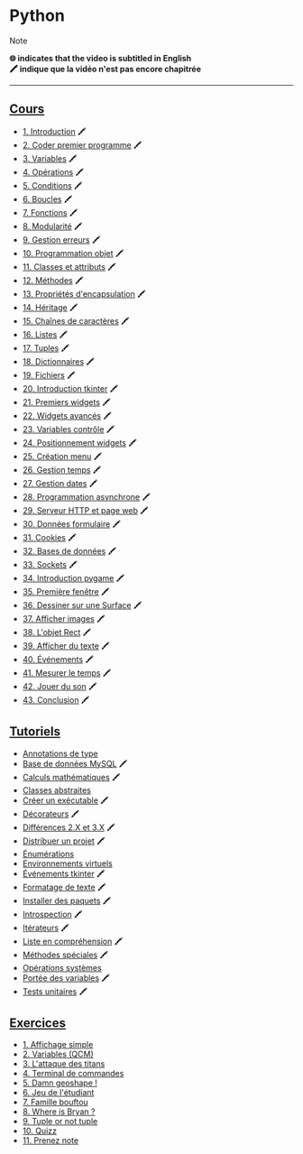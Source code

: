 # Python

> [!NOTE]
> **🌐 indicates that the video is subtitled in English**<br>
> **🖍 indique que la vidéo n'est pas encore chapitrée**

---

## [Cours](https://www.youtube.com/playlist?list=PLrSOXFDHBtfHg8fWBd7sKPxEmahwyVBkC)

+ [1. Introduction](https://www.youtube.com/watch?v=HWxBtxPBCAc) 🖍
+ [2. Coder premier programme](https://www.youtube.com/watch?v=S1SDhbJwfdk) 🖍
+ [3. Variables](https://www.youtube.com/watch?v=nbecRjzVzNg) 🖍
+ [4. Opérations](https://www.youtube.com/watch?v=w-r8SpjhmPQ) 🖍
+ [5. Conditions](https://www.youtube.com/watch?v=T_AsJ0nIeh0) 🖍
+ [6. Boucles](https://www.youtube.com/watch?v=excGUISppC4) 🖍
+ [7. Fonctions](https://www.youtube.com/watch?v=7aOeZ0cYc_Y) 🖍
+ [8. Modularité](https://www.youtube.com/watch?v=A2aD4eQP0qU) 🖍
+ [9. Gestion erreurs](https://www.youtube.com/watch?v=1IqnpaQy8LM) 🖍
+ [10. Programmation objet](https://www.youtube.com/watch?v=s2pnrMKpEp0) 🖍
+ [11. Classes et attributs](https://www.youtube.com/watch?v=91dPooHyNIo) 🖍
+ [12. Méthodes](https://www.youtube.com/watch?v=B-OlnwpVBN4) 🖍
+ [13. Propriétés d'encapsulation](https://www.youtube.com/watch?v=Fs6XsN6masA) 🖍
+ [14. Héritage](https://www.youtube.com/watch?v=jS-S0hbUoQo) 🖍
+ [15. Chaînes de caractères](https://www.youtube.com/watch?v=9oibVKWzXOM) 🖍
+ [16. Listes](https://www.youtube.com/watch?v=AFRdL2hge0o) 🖍
+ [17. Tuples](https://www.youtube.com/watch?v=n54Q-IccZEs) 🖍
+ [18. Dictionnaires](https://www.youtube.com/watch?v=BYDJRsE-N5Y) 🖍
+ [19. Fichiers](https://www.youtube.com/watch?v=gVOYPwjd_8c) 🖍
+ [20. Introduction tkinter](https://www.youtube.com/watch?v=H0BFsl2_St4) 🖍
+ [21. Premiers widgets](https://www.youtube.com/watch?v=JdSqSKrPhSw) 🖍
+ [22. Widgets avancés](https://www.youtube.com/watch?v=hfWE9dT6fgU) 🖍
+ [23. Variables contrôle](https://www.youtube.com/watch?v=lUDF9bureH4) 🖍
+ [24. Positionnement widgets](https://www.youtube.com/watch?v=YGeRTVaBPoc) 🖍
+ [25. Création menu](https://www.youtube.com/watch?v=jGnGnro2vsk) 🖍
+ [26. Gestion temps](https://www.youtube.com/watch?v=C0LmHQkJUs4) 🖍
+ [27. Gestion dates](https://www.youtube.com/watch?v=SXgyLoGA_mY) 🖍
+ [28. Programmation asynchrone](https://www.youtube.com/watch?v=vdjZvxAI5d4) 🖍
+ [29. Serveur HTTP et page web](https://www.youtube.com/watch?v=5PZ03AO-bmA) 🖍
+ [30. Données formulaire](https://www.youtube.com/watch?v=FBW4HTd8ilA) 🖍
+ [31. Cookies](https://www.youtube.com/watch?v=NL5AwnU3akE) 🖍
+ [32. Bases de données](https://www.youtube.com/watch?v=K0zF1GiPrxY) 🖍
+ [33. Sockets](https://www.youtube.com/watch?v=5FqzL9LJkXA) 🖍
+ [34. Introduction pygame](https://www.youtube.com/watch?v=gx4yVcJqBaI) 🖍
+ [35. Première fenêtre](https://www.youtube.com/watch?v=LrcMOeUN1qI) 🖍
+ [36. Dessiner sur une Surface](https://www.youtube.com/watch?v=Bj-SWrrUtS0) 🖍
+ [37. Afficher images](https://www.youtube.com/watch?v=55gDorNewiQ) 🖍
+ [38. L'objet Rect](https://www.youtube.com/watch?v=fHL12YbCY-k) 🖍
+ [39. Afficher du texte](https://www.youtube.com/watch?v=TNiKkU-VJzc) 🖍
+ [40. Événements](https://www.youtube.com/watch?v=Vic8v4MtBNM) 🖍
+ [41. Mesurer le temps](https://www.youtube.com/watch?v=04Unwn9stCM) 🖍
+ [42. Jouer du son](https://www.youtube.com/watch?v=qq8W5tMYb4w) 🖍
+ [43. Conclusion](https://www.youtube.com/watch?v=Miw3Y131nsw) 🖍

## [Tutoriels](https://www.youtube.com/playlist?list=PLrSOXFDHBtfFMB2Qeuej6efzZRvjRdXo8)

+ [Annotations de type](https://www.youtube.com/watch?v=a5HGF_ELI1E)
+ [Base de données MySQL](https://www.youtube.com/watch?v=2R-BveCE-so) 🖍
+ [Calculs mathématiques](https://www.youtube.com/watch?v=uwLhuFd7ruA) 🖍
+ [Classes abstraites](https://www.youtube.com/watch?v=zY4WnyEV_Ao)
+ [Créer un exécutable](https://www.youtube.com/watch?v=Jji2ik_AQOg) 🖍
+ [Décorateurs](https://www.youtube.com/watch?v=LiBsVCXAgXI) 🖍
+ [Différences 2.X et 3.X](https://www.youtube.com/watch?v=LU7FSqzVrdc) 🖍
+ [Distribuer un projet](https://www.youtube.com/watch?v=9Sy3AXavfJg) 🖍
+ [Énumérations](https://www.youtube.com/watch?v=HJI5ETooMso)
+ [Environnements virtuels](https://www.youtube.com/watch?v=zW0yI3m7Ydg)
+ [Événements tkinter](https://www.youtube.com/watch?v=yZp6958SkVI) 🖍
+ [Formatage de texte](https://www.youtube.com/watch?v=4ApZ80RegNI) 🖍
+ [Installer des paquets](https://www.youtube.com/watch?v=MxvLhp9xJo4) 🖍
+ [Introspection](https://www.youtube.com/watch?v=JKrpRtHBZRk) 🖍
+ [Itérateurs](https://www.youtube.com/watch?v=H9FIOc-bIHU) 🖍
+ [Liste en compréhension](https://www.youtube.com/watch?v=Vf9Wwa1CGgk) 🖍
+ [Méthodes spéciales](https://www.youtube.com/watch?v=XxUasK8f-s0) 🖍
+ [Opérations systèmes](https://www.youtube.com/watch?v=Zx3J6lzfbOI)
+ [Portée des variables](https://www.youtube.com/watch?v=50HJA4KpPqU) 🖍
+ [Tests unitaires](https://www.youtube.com/watch?v=apgReCCAQr4) 🖍

## [Exercices](https://www.youtube.com/playlist?list=PLrSOXFDHBtfEiSgOG1FM4oq-yS24iV4s1)

+ [1. Affichage simple](https://www.youtube.com/watch?v=HVN4qv6Dxdk)
+ [2. Variables (QCM)](https://www.youtube.com/watch?v=7o3y47LYFvE)
+ [3. L'attaque des titans](https://www.youtube.com/watch?v=2VhWLJ_TQ0U)
+ [4. Terminal de commandes](https://www.youtube.com/watch?v=-3v4_AoCeKM)
+ [5. Damn geoshape !](https://www.youtube.com/watch?v=mJwjyE5HSEA)
+ [6. Jeu de l'étudiant](https://www.youtube.com/watch?v=mvWBlzDPcjQ)
+ [7. Famille bouftou](https://www.youtube.com/watch?v=gUXFoGzCzLE)
+ [8. Where is Bryan ?](https://www.youtube.com/watch?v=gmQp9F1oMIE)
+ [9. Tuple or not tuple](https://www.youtube.com/watch?v=FWTezV5QjNk)
+ [10. Quizz](https://www.youtube.com/watch?v=ulSPoAM7DCc)
+ [11. Prenez note](https://www.youtube.com/watch?v=W1gKlpXE2hs)
